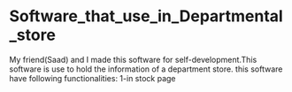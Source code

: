 # Software_that_use_in_Departmental_store
My friend(Saad) and I made this software for self-development.This software is use to hold the information of a department store.
this software have following functionalities:
1-in stock page
    
